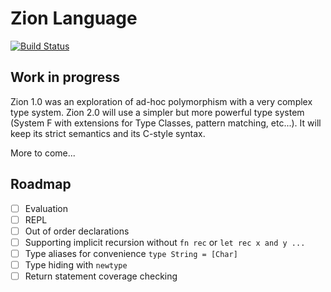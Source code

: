 # Zion Language

[![Build Status](https://travis-ci.org/zionlang/zion.svg?branch=master)](https://travis-ci.org/zionlang/zion)

## Work in progress

Zion 1.0 was an exploration of ad-hoc polymorphism with a very complex type system. Zion 2.0 will
use a simpler but more powerful type system (System F with extensions for Type Classes, pattern
matching, etc...). It will keep its strict semantics and its C-style syntax.

More to come...

## Roadmap

- [ ] Evaluation
- [ ] REPL
- [ ] Out of order declarations
- [ ] Supporting implicit recursion without `fn rec` or `let rec x and y ...`
- [ ] Type aliases for convenience `type String = [Char]`
- [ ] Type hiding with `newtype`
- [ ] Return statement coverage checking
